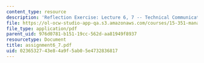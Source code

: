 ```yaml
---
content_type: resource
description: 'Reflection Exercise: Lecture 6, 7 -- Technical Communication'
file: https://ol-ocw-studio-app-qa.s3.amazonaws.com/courses/15-351-managing-the-innovation-process-fall-2002/0236532743e84a9f5ab05e4732836817_assignment6_7.pdf
file_type: application/pdf
parent_uid: 976d0781-b151-19cc-562d-aa81949f8937
resourcetype: Document
title: assignment6_7.pdf
uid: 02365327-43e8-4a9f-5ab0-5e4732836817
---
```

